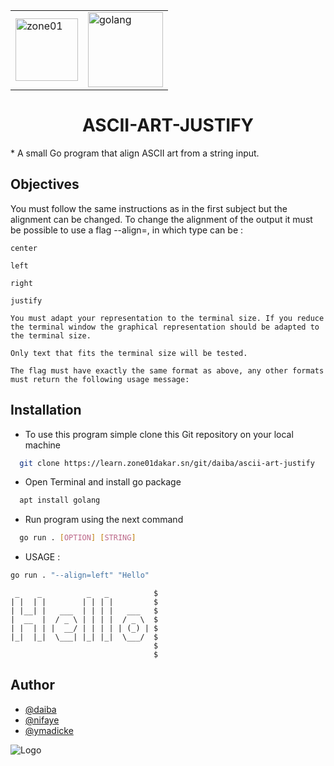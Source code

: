 
<table align="center" border="0">
  <tr>
    <td><a href="https://imgbb.com/"><img src="https://i.ibb.co/tL6SpfD/zone01.png" alt="zone01" border="0" width="100px"></a></td>
    <td><a href="https://imgbb.com/"><img src="https://i.ibb.co/W2vM8Ws/golang.png" alt="golang" border="0" width="120px"></a></td>
   </tr>
</table>
<h1 align="center">ASCII-ART-JUSTIFY</h1>
*  A small Go program that align ASCII art from a string input. 



## Objectives

You must follow the same instructions as in the first subject but the alignment can be changed.
To change the alignment of the output it must be possible to use a flag --align=<type>, in which type can be :

    center

    left

    right

    justify

    You must adapt your representation to the terminal size. If you reduce the terminal window the graphical representation should be adapted to the terminal size.

    Only text that fits the terminal size will be tested.

    The flag must have exactly the same format as above, any other formats must return the following usage message:

## Installation

 - To use this program simple clone this Git repository on your local machine

```bash
  git clone https://learn.zone01dakar.sn/git/daiba/ascii-art-justify
```
-  Open Terminal and install go package
```bash
  apt install golang
```
-  Run program using the next command
```bash
  go run . [OPTION] [STRING]
```
- USAGE : 
```bash 
go run . "--align=left" "Hello"
```
```
 _    _          _   _          $
| |  | |        | | | |         $
| |__| |   ___  | | | |   ___   $
|  __  |  / _ \ | | | |  / _ \  $
| |  | | |  __/ | | | | | (_) | $
|_|  |_|  \___| |_| |_|  \___/  $
                                $
                                $ 
```
## Author

- [@daiba](https://learn.zone01dakar.sn/git/daiba)
- [@nifaye](https://learn.zone01dakar.sn/git/nifaye)
- [@ymadicke](https://learn.zone01dakar.sn/git/ymadicke)

![Logo](https://go.dev/images/go-logo-white.svg)
